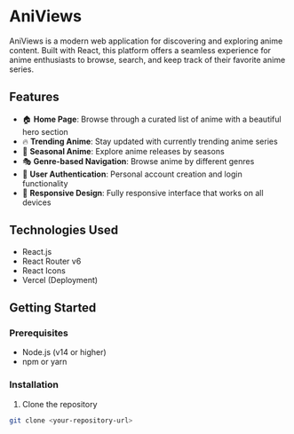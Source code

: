 # AniViews

AniViews is a modern web application for discovering and exploring anime content. Built with React, this platform offers a seamless experience for anime enthusiasts to browse, search, and keep track of their favorite anime series.

## Features

- 🏠 **Home Page**: Browse through a curated list of anime with a beautiful hero section
- 🔥 **Trending Anime**: Stay updated with currently trending anime series
- 📅 **Seasonal Anime**: Explore anime releases by seasons
- 🎭 **Genre-based Navigation**: Browse anime by different genres
- 🔐 **User Authentication**: Personal account creation and login functionality
- 📱 **Responsive Design**: Fully responsive interface that works on all devices

## Technologies Used

- React.js
- React Router v6
- React Icons
- Vercel (Deployment)

## Getting Started

### Prerequisites

- Node.js (v14 or higher)
- npm or yarn

### Installation

1. Clone the repository
```bash
git clone <your-repository-url>
